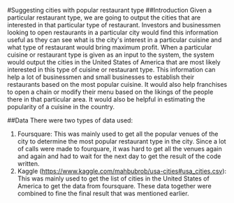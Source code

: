 #Suggesting cities with popular restaurant type
##Introduction
Given a particular restaurant type, we are going to output the cities that are interested in that particular type of restaurant.
Investors and businessmen looking to open restaurants in a particular city would find this information useful as they can see what is the city's interest in a particular cuisine and what type of restaurant would bring maximum profit.
When a particular cuisine or restaurant type is given as an input to the system, the system would output the cities in the United States of America that are most likely interested in this type of cuisine or restaurant type.
This information can help a lot of businessmen and small businesses to establish their restaurants based on the most popular cuisine. It would also help franchises to open a chain or modify their menu based on the likings of the people there in that particular area. It would also be helpful in estimating the popularity of a cuisine in the country.

##Data
There were two types of data used:
1. Foursquare: This was mainly used to get all the popular venues of the city to determine the most popular restaurant type in the city. Since a lot of calls were made to fourquare, it was hard to get all the venues again and again and had to wait for the next day to get the result of the  code written.
2. Kaggle (https://www.kaggle.com/mahbubrob/usa-cities#usa_cities.csv): This was mainly used to get the list of cities in the United States of America to get the data from foursquare.
These data together were combined to fine the final result that was mentioned earlier.

##
